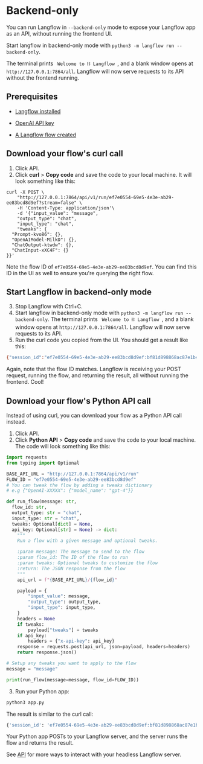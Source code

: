 # Backend-only
You can run Langflow in `--backend-only` mode to expose your Langflow app as an API, without running the frontend UI.

Start langflow in backend-only mode with `python3 -m langflow run --backend-only`.

The terminal prints `  Welcome to ⛓ Langflow  `, and a blank window opens at `http://127.0.0.1:7864/all`.
Langflow will now serve requests to its API without the frontend running.

## Prerequisites

* [Langflow installed](../getting-started/install-langflow.mdx)

* [OpenAI API key](https://platform.openai.com)

* [A Langflow flow created](../starter-projects/basic-prompting.mdx)

## Download your flow's curl call

1. Click API.
2. Click **curl** > **Copy code** and save the code to your local machine.
It will look something like this:
```curl
curl -X POST \
    "http://127.0.0.1:7864/api/v1/run/ef7e0554-69e5-4e3e-ab29-ee83bcd8d9ef?stream=false" \
    -H 'Content-Type: application/json'\
    -d '{"input_value": "message",
    "output_type": "chat",
    "input_type": "chat",
    "tweaks": {
  "Prompt-kvo86": {},
  "OpenAIModel-MilkD": {},
  "ChatOutput-ktwdw": {},
  "ChatInput-xXC4F": {}
}}'
```
Note the flow ID of `ef7e0554-69e5-4e3e-ab29-ee83bcd8d9ef`. You can find this ID in the UI as well to ensure you're querying the right flow.

## Start Langflow in backend-only mode

3. Stop Langflow with Ctrl+C.
4. Start langflow in backend-only mode with `python3 -m langflow run --backend-only`.
The terminal prints `  Welcome to ⛓ Langflow  `, and a blank window opens at `http://127.0.0.1:7864/all`.
Langflow will now serve requests to its API.
5. Run the curl code you copied from the UI.
You should get a result like this:
```bash
{"session_id":"ef7e0554-69e5-4e3e-ab29-ee83bcd8d9ef:bf81d898868ac87e1b4edbd96c131c5dee801ea2971122cc91352d144a45b880","outputs":[{"inputs":{"input_value":"hi, are you there?"},"outputs":[{"results":{"result":"Arrr, ahoy matey! Aye, I be here. What be ye needin', me hearty?"},"artifacts":{"message":"Arrr, ahoy matey! Aye, I be here. What be ye needin', me hearty?","sender":"Machine","sender_name":"AI"},"messages":[{"message":"Arrr, ahoy matey! Aye, I be here. What be ye needin', me hearty?","sender":"Machine","sender_name":"AI","component_id":"ChatOutput-ktwdw"}],"component_display_name":"Chat Output","component_id":"ChatOutput-ktwdw","used_frozen_result":false}]}]}%
```
Again, note that the flow ID matches.
Langflow is receiving your POST request, running the flow, and returning the result, all without running the frontend. Cool!

## Download your flow's Python API call

Instead of using curl, you can download your flow as a Python API call instead.

1. Click API.
2. Click **Python API** > **Copy code** and save the code to your local machine.
The code will look something like this:
```python
import requests
from typing import Optional

BASE_API_URL = "http://127.0.0.1:7864/api/v1/run"
FLOW_ID = "ef7e0554-69e5-4e3e-ab29-ee83bcd8d9ef"
# You can tweak the flow by adding a tweaks dictionary
# e.g {"OpenAI-XXXXX": {"model_name": "gpt-4"}}

def run_flow(message: str,
  flow_id: str,
  output_type: str = "chat",
  input_type: str = "chat",
  tweaks: Optional[dict] = None,
  api_key: Optional[str] = None) -> dict:
    """
    Run a flow with a given message and optional tweaks.

    :param message: The message to send to the flow
    :param flow_id: The ID of the flow to run
    :param tweaks: Optional tweaks to customize the flow
    :return: The JSON response from the flow
    """
    api_url = f"{BASE_API_URL}/{flow_id}"

    payload = {
        "input_value": message,
        "output_type": output_type,
        "input_type": input_type,
    }
    headers = None
    if tweaks:
        payload["tweaks"] = tweaks
    if api_key:
        headers = {"x-api-key": api_key}
    response = requests.post(api_url, json=payload, headers=headers)
    return response.json()

# Setup any tweaks you want to apply to the flow
message = "message"

print(run_flow(message=message, flow_id=FLOW_ID))
```
3. Run your Python app:
```python
python3 app.py
```

The result is similar to the curl call:
```bash
{'session_id': 'ef7e0554-69e5-4e3e-ab29-ee83bcd8d9ef:bf81d898868ac87e1b4edbd96c131c5dee801ea2971122cc91352d144a45b880', 'outputs': [{'inputs': {'input_value': 'message'}, 'outputs': [{'results': {'result': "Arrr matey! What be yer message for this ol' pirate? Speak up or walk the plank!"}, 'artifacts': {'message': "Arrr matey! What be yer message for this ol' pirate? Speak up or walk the plank!", 'sender': 'Machine', 'sender_name': 'AI'}, 'messages': [{'message': "Arrr matey! What be yer message for this ol' pirate? Speak up or walk the plank!", 'sender': 'Machine', 'sender_name': 'AI', 'component_id': 'ChatOutput-ktwdw'}], 'component_display_name': 'Chat Output', 'component_id': 'ChatOutput-ktwdw', 'used_frozen_result': False}]}]}
```
Your Python app POSTs to your Langflow server, and the server runs the flow and returns the result.

See [API](../administration/api.mdx) for more ways to interact with your headless Langflow server.